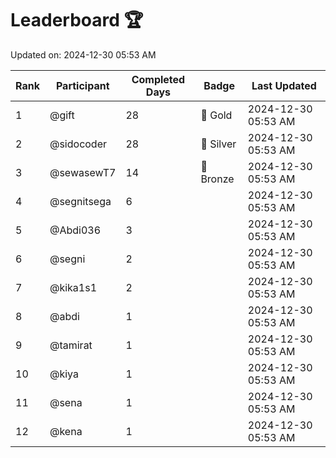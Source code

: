 # Leaderboard 🏆

Updated on: 2024-12-30 05:53 AM

| Rank | Participant       | Completed Days | Badge      | Last Updated         |
|------|-------------------|----------------|------------|----------------------|
| 1    | @gift             | 28             | 🏅 Gold     | 2024-12-30 05:53 AM |
| 2    | @sidocoder        | 28             | 🥈 Silver   | 2024-12-30 05:53 AM |
| 3    | @sewasewT7        | 14             | 🥉 Bronze   | 2024-12-30 05:53 AM |
| 4    | @segnitsega       | 6              |            | 2024-12-30 05:53 AM |
| 5    | @Abdi036          | 3              |            | 2024-12-30 05:53 AM |
| 6    | @segni            | 2              |            | 2024-12-30 05:53 AM |
| 7    | @kika1s1          | 2              |            | 2024-12-30 05:53 AM |
| 8    | @abdi             | 1              |            | 2024-12-30 05:53 AM |
| 9    | @tamirat          | 1              |            | 2024-12-30 05:53 AM |
| 10   | @kiya             | 1              |            | 2024-12-30 05:53 AM |
| 11   | @sena             | 1              |            | 2024-12-30 05:53 AM |
| 12   | @kena             | 1              |            | 2024-12-30 05:53 AM |
